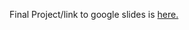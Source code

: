 Final Project/link to google slides is [here.](https://docs.google.com/presentation/d/1pCLqqB76fsSkJp6iwa5R5zDd95yn6QcUnMRtgPg8GLs/edit?usp=sharing)
